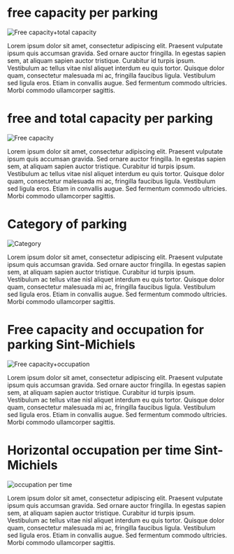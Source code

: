 # free capacity per parking

![Free capacity+total capacity](graphs/free_capacity_per_parking.png)

Lorem ipsum dolor sit amet, consectetur adipiscing elit. Praesent vulputate ipsum quis accumsan gravida. Sed ornare auctor fringilla. In egestas sapien sem, at aliquam sapien auctor tristique. Curabitur id turpis ipsum. Vestibulum ac tellus vitae nisl aliquet interdum eu quis tortor. Quisque dolor quam, consectetur malesuada mi ac, fringilla faucibus ligula. Vestibulum sed ligula eros. Etiam in convallis augue. Sed fermentum commodo ultricies. Morbi commodo ullamcorper sagittis.

# free and total capacity per parking

![Free capacity](graphs/total_and_free_capacity_per_parking.png)

Lorem ipsum dolor sit amet, consectetur adipiscing elit. Praesent vulputate ipsum quis accumsan gravida. Sed ornare auctor fringilla. In egestas sapien sem, at aliquam sapien auctor tristique. Curabitur id turpis ipsum. Vestibulum ac tellus vitae nisl aliquet interdum eu quis tortor. Quisque dolor quam, consectetur malesuada mi ac, fringilla faucibus ligula. Vestibulum sed ligula eros. Etiam in convallis augue. Sed fermentum commodo ultricies. Morbi commodo ullamcorper sagittis.

# Category of parking

![Category](graphs/categorie_piechart.png)

Lorem ipsum dolor sit amet, consectetur adipiscing elit. Praesent vulputate ipsum quis accumsan gravida. Sed ornare auctor fringilla. In egestas sapien sem, at aliquam sapien auctor tristique. Curabitur id turpis ipsum. Vestibulum ac tellus vitae nisl aliquet interdum eu quis tortor. Quisque dolor quam, consectetur malesuada mi ac, fringilla faucibus ligula. Vestibulum sed ligula eros. Etiam in convallis augue. Sed fermentum commodo ultricies. Morbi commodo ullamcorper sagittis.

# Free capacity and occupation for parking Sint-Michiels

![Free capacity+occupation](graphs/freecapacity_occupation.png)

Lorem ipsum dolor sit amet, consectetur adipiscing elit. Praesent vulputate ipsum quis accumsan gravida. Sed ornare auctor fringilla. In egestas sapien sem, at aliquam sapien auctor tristique. Curabitur id turpis ipsum. Vestibulum ac tellus vitae nisl aliquet interdum eu quis tortor. Quisque dolor quam, consectetur malesuada mi ac, fringilla faucibus ligula. Vestibulum sed ligula eros. Etiam in convallis augue. Sed fermentum commodo ultricies. Morbi commodo ullamcorper sagittis.

# Horizontal occupation per time Sint-Michiels

![occupation per time](graphs/Hor_bars_occupation_Sint-Michiels.png)

Lorem ipsum dolor sit amet, consectetur adipiscing elit. Praesent vulputate ipsum quis accumsan gravida. Sed ornare auctor fringilla. In egestas sapien sem, at aliquam sapien auctor tristique. Curabitur id turpis ipsum. Vestibulum ac tellus vitae nisl aliquet interdum eu quis tortor. Quisque dolor quam, consectetur malesuada mi ac, fringilla faucibus ligula. Vestibulum sed ligula eros. Etiam in convallis augue. Sed fermentum commodo ultricies. Morbi commodo ullamcorper sagittis.

